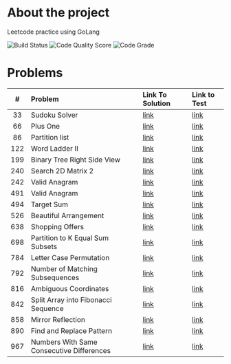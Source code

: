 <!-- ABOUT THE PROJECT -->

# About the project

Leetcode practice using GoLang

![Build Status](https://github.com/serhii-soboliev/golc/actions/workflows/go.yml/badge.svg)
![Code Quality Score](https://api.codiga.io/project/34041/score/svg)
![Code Grade](https://api.codiga.io/project/34041/status/svg)

# Problems

|#  | Problem          | Link To Solution                              | Link to Test                                 |
|:-:| :---             | :-                                            | :-                                           |
|33| Sudoku Solver | [link](pkg/backtracking/33.sudoku_solver.go)| [link](pkg/backtracking/33.sudoku_solver_test.go)|
|66| Plus One | [link](pkg/math/66.plus_one.go)| [link](pkg/math/66.plus_one_test.go)|
|86| Partition list | [link](pkg/linkedlist/86.partition_list.go)| [link](pkg/linkedlist/86.partition_list_test.go)|
|122| Word Ladder II | [link](pkg/backtracking/126.word_ladder_2.go)| [link](pkg/backtracking/126.word_ladder_2_test.go)|
|199| Binary Tree Right Side View | [link](pkg/tree/199.binary_tree_right_side_view.go)| [link](pkg/tree/199.binary_tree_right_side_view_test.go)|
|240| Search 2D Matrix 2 | [link](pkg/binarysearch/240.search_2d_matrix_ll.go)| [link](pkg/binarysearch/240.search_2d_matrix_ll_test.go)
|242| Valid Anagram | [link](pkg/binarysearch/240.search_2d_matrix_ll.go)| [link](pkg/binarysearch/240.search_2d_matrix_ll_test.go)
|491| Valid Anagram | [link](pkg/string/242.valid_anagram.go)| [link](pkg/string/242.valid_anagram_test.go)|
|494| Target Sum | [link](pkg/backtracking/494.target_sum.go)| [link](pkg/backtracking/494.target_sum_test.go)|
|526| Beautiful Arrangement | [link](pkg/backtracking/526.beautiful_arrangement.go)| [link](pkg/backtracking/526.beautiful_arrangement_test.go)|
|638| Shopping Offers  | [link](pkg/backtracking/638.shopping_offers.go)| [link](pkg/backtracking/638.shopping_offers_test.go)|
|698| Partition to K Equal Sum Subsets  | [link](pkg/backtracking/698.partition_k_equal_sum_subsets.go)| [link](pkg/backtracking/698.partition_k_equal_sum_subsets_test.go)|
|784| Letter Case Permutation  | [link](pkg/backtracking/784.letter_case_permutation.go)| [link](pkg/backtracking/784.letter_case_permutation_test.go)|
|792| Number of Matching Subsequences  | [link](pkg/string/792.number_of_matching_subsequences.go)| [link](pkg/string/792.number_of_matching_subsequences_test.go)|
|816| Ambiguous Coordinates | [link](pkg/backtracking/816.ambiguous_coordinates.go)| [link](pkg/backtracking/816.ambiguous_coordinates_test.go)|
|842| Split Array into Fibonacci Sequence | [link](pkg/backtracking/842.split_array_into_fibonacci_sequence.go)| [link](pkg/backtracking/842.split_array_into_fibonacci_sequence_test.go)|
|858| Mirror Reflection| [link](pkg/math/858.mirror_reflection.go)| [link](pkg/math/858.mirror_reflection_test.go)|
|890| Find and Replace Pattern| [link](pkg/string/890.find_and_replace_pattern.go)| [link](pkg/string/890.find_and_replace_pattern_test.go)|
|967| Numbers With Same Consecutive Differences| [link](pkg/backtracking/967.numbers_with_same_consecutive_diff.go)| [link](pkg/backtracking/967.numbers_with_same_consecutive_diff_test.go˝)|
